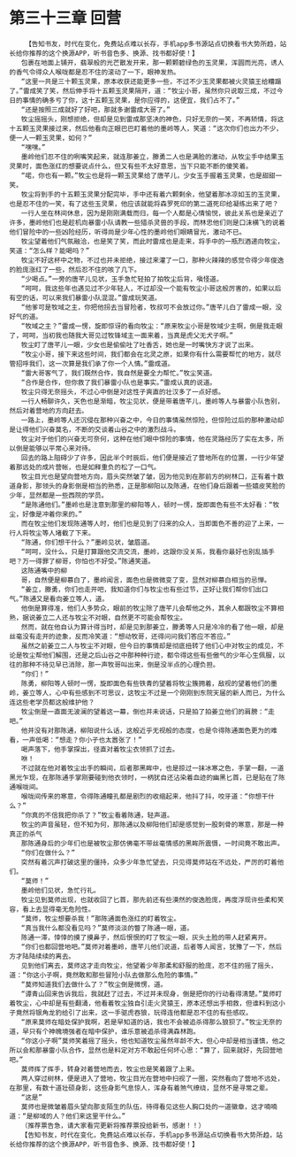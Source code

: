 # 第三十三章 回营
        【告知书友，时代在变化，免费站点难以长存，手机app多书源站点切换看书大势所趋，站长给你推荐的这个换源APP，听书音色多、换源、找书都好使！】
       包裹在地面上铺开，翡翠般的光芒散发开来，那一颗颗碧绿色的玉灵果，浑圆而光亮，诱人的香气令得众人喉咙都是忍不住的滚动了一下，眼神发热。
       “这里一共是三十颗玉灵果，原本收获还能更多一些，不过不少玉灵果都被火灵猿王给糟蹋了。”雷成笑了笑，然后伸手将十五颗玉灵果隔开，道：“牧尘小哥，虽然你只说取三成，不过今日的事情的确多亏了你，这十五颗玉灵果，是你应得的，这便宜，我们占不了。”
       “还是按照三成就好了好吧，那就多谢雷成大哥了。”
       牧尘摇摇头，刚想拒绝，但却是见到雷成那坚决的神色，只好无奈的一笑，不再矫情，将这十五颗玉灵果接过来，然后他看向正眼巴巴盯着他的墨岭等人，笑道：“这次你们也出力不少，便一人一颗玉灵果，如何？”
       “嘿嘿。”
       墨岭他们忍不住的咧嘴笑起来，就连那姜立，滕勇二人也是满脸的激动，从牧尘手中结果玉灵果时，面色涨红的想要说点什么，但又有些不太好意思，当下只能不断的傻笑着。
       “喏，你也有一颗。”牧尘也是将一颗玉灵果给了唐芊儿，少女玉手握着玉灵果，也是甜甜一笑。
       牧尘将到手的十五颗玉灵果分配完毕，手中还有着六颗剩余，他望着那冰凉如玉的玉灵果，也是忍不住的一笑，有了这些玉灵果，他应该就能将森罗死印的第二道死印给凝练出来了吧？
       一行人坐在林间休息，因为是刚刚满载而归，每一个人都是心情愉悦，彼此关系也是亲近了许多，墨岭他们也是趁机向暴雷小队请教一些猎杀灵兽的手段，而林忠他们则是口沫横飞的说着他们冒险中的一些凶险经历，听得尚是少年心性的墨岭他们眼睛冒光，激动不已。
       牧尘望着他们气氛融洽，也是笑了笑，而此时雷成也是走来，将手中的一瓶烈酒递向牧尘，笑道：“怎么样？能喝吗？”
       牧尘不好这杯中之物，不过也并未拒绝，接过来灌了一口，那种火辣辣的感觉令得少年俊逸的脸庞涨红了一些，然后忍不住的咳了几下。
       “少喝点。”一旁的唐芊儿见状，玉手急忙轻拍了拍牧尘后背，嗔怪道。
       “呵呵，我这些年也遇见过不少年轻人，不过却没一个能有牧尘小哥这般厉害的，如果以后有空的话，可以来我们暴雷小队混混。”雷成玩笑道。
       “他爹可是牧域之主，你把他拐去当冒险者，牧叔可不会放过你。”唐芊儿白了雷成一眼，没好气的道。
       “牧域之主？”雷成一愣，旋即惊讶的看向牧尘：“原来牧尘小哥是牧域少主啊，倒是我走眼了，呵呵，当初我也随我大哥见过牧锋域主一面来着，当真是虎父无犬子啊。”
       牧尘盯了唐芊儿一眼，少女也是偷偷吐了吐香舌，她也是一时嘴快方才说了出来。
       “牧尘小哥，接下来这些时间，我们都会在北灵之原，如果你有什么需要帮忙的地方，就尽管招呼我们，这一次算是我们承了你一个人情。”雷成道。
       “雷大哥客气了，我们既然合作，我自然是要全力帮忙。”牧尘笑道。
       “合作是合作，但你救了我们暴雷小队也是事实。”雷成认真的说道。
       牧尘只得无奈摇头，不过心中倒是对这性子爽直的壮汉多了一点好感。
       一行人畅聊许久，天色也是渐暗，牧尘见状，便是带着唐芊儿，墨岭等人与暴雷小队告别，然后对着营地的方向赶去。
       一路上，墨岭等人还沉侵在那种兴奋之中，今日的事情虽然惊险，但惊险过后的那种激动却是让得他们兴奋莫名，不断的交谈着山谷之中的激烈战斗。
       牧尘对于他们的兴奋无可奈何，这种在他们眼中惊险的事情，他在灵路经历了实在太多，所以倒是能够以平常心来对待。
       回去的路上阻碍少了许多，因此半个时辰后，他们便是接近了营地所在的位置，一行少年望着那远处的成片营帐，也是如释重负的松了一口气。
       牧尘目光也是望向营地方向，眉头突然皱了皱，因为他见到在那前方的树林口，正有着十数道身影，那领头的身影倒是相当的熟悉，正是那柳阳以及陈通，在他们身后跟着一些嬉皮笑脸的少年，显然都是一些西院的学员。
       “是陈通他们。”墨岭也是注意到那里的柳阳等人，顿时一愣，旋即面色有些不太好看：“牧尘，好像是冲着你来的。”
       而在牧尘他们发现陈通等人时，他们也是见到了归来的众人，当即面色不善的迎了上来，一行人将牧尘等人堵截了下来。
       “陈通，你们想干什么？”墨岭见状，皱眉道。
       “呵呵，没什么，只是打算跟他交流交流，墨岭，这跟你没关系，我看你最好也别乱插手吧？万一得罪了柳哥，你怕也不好受。”陈通笑道。
       这陈通嘴中的柳
       哥，自然便是柳慕白了，墨岭闻言，面色也是微微变了变，显然对柳慕白相当的忌惮。
       “姜立，滕勇，你们也走开吧，我知道你们与牧尘也有些过节，正好让我们帮你们出口气。”陈通又是看向姜立等人，道。
       他倒是算得准，他们人多势众，眼前的牧尘除了唐芊儿会帮他之外，其余人都跟牧尘不算相熟，据说姜立二人还与牧尘不对眼，自然更不可能会帮牧尘。
       然而，就在他自认为算计得当时，却是见到那姜立，滕勇等人只是冷冷的看了他一眼，却是丝毫没有走开的迹象，反而冷笑道：“想动牧哥，还得问问我们答应不答应。”
       虽然之前姜立二人与牧尘不对眼，但今日的事情却是彻底扭转了他们心中对牧尘的成见，不论是牧尘帮他们解围，还是之后山谷之中那种种行迹，都令得这些有些傲气的少年心生佩服，以往的那种不待见早已消除，那一声牧哥叫出来，倒是没半点的心理负担。
       “你们！”
       陈勇，柳阳等人顿时一愣，旋即面色有些铁青的望着将牧尘簇拥着，敌视的望着他们的墨岭，姜立等人，心中有些感到不可思议，这牧尘不过是一个刚刚到东院天届的新人而已，为什么连这些老学员都这般维护他？
       牧尘倒是一直面无波澜的望着这一幕，倒也并未说话，只是拍了拍姜立他们的肩膀：“走吧。”
       他并没有对那陈通，柳阳说什么话，这般近乎无视般的态度，也是令得陈通面色更为的难看，一声低喝：“想走？你小子也太嚣张了！”
       喝声落下，他手掌探出，径直对着牧尘衣领抓了过去。
       咻！
       不过就在他对着牧尘出手的瞬间，后者那黑眸中，也是掠过一抹冰寒之色，手掌一翻，一道黑光乍现，在那陈通手掌刚要碰到他衣领时，一柄犹自还沾染着血迹的幽黑匕首，已是贴在了陈通喉咙间。
       喉咙间传来的寒意，令得陈通瞳孔都是剧烈的收缩起来，他抖了抖，咬牙道：“你想干什么？”
       “你真的不信我把你杀了？”牧尘看着陈通，轻声道。
       牧尘的声音虽轻，但不知为何，那陈通以及柳阳他们却是感觉到一股刺骨的寒意，那是一种真正的杀气
       那陈通身后的少年们也是被牧尘那仿佛毫不带丝毫情感的黑眸所震慑，一时间竟不敢出声。
       “你们在做什么？”
       突然有着沉声打破这里的僵持，众多少年急忙望去，只见得莫师站在不远处，严厉的盯着他们。
       “莫师！”
       墨岭他们见状，急忙行礼。
       牧尘见到莫师出现，也就收回了匕首，那先前还有些漠然的俊逸脸庞，再度浮现许些柔和笑容，看上去显得毫无危险性。
       “莫师，牧尘想要杀我！”那陈通面色涨红的盯着牧尘。
       “真当我什么都没看见吗？”莫师淡淡的瞥了陈通一眼，道。
       陈通一滞，悻悻的摸了摸鼻子，然后恨恨的盯了牧尘一眼，灰头土脸的带人赶紧离开。
       “你们也都回营地吧。”莫师对着墨岭，唐芊儿他们说道，后者等人闻言，犹豫了一下，然后方才陆陆续续的离去。
       见到他们离去，莫师这才走向牧尘，他望着少年那柔和舒服的脸庞，忍不住的摇了摇头，道：“你这小子啊，竟然敢和那些冒险小队去做那么危险的事情。”
       “莫师知道我们去做什么了？”牧尘倒是微愣，道。
       “谭青山回来告诉我后，我就赶了过去，不过并未现身，倒是把你的行动看得清楚。”莫师盯着牧尘，心中却是有些翻涌，他看着牧尘独自引走火灵猿王，原本还想出手相救，但谁料到这小子竟然将银角龙豹给引了出来，这一手驱虎吞狼，玩得连他都是忍不住的有些感叹。
       “原来莫师在暗处保护我啊，若是早知道的话，我也不会被追杀得那么狼狈了。”牧尘无奈的道，早只有个神魄境强者在暗中保护，谁乐意被追杀得满森林跑。
       “你这小子啊”莫师笑着摇了摇头，他也知道牧尘虽然年龄不大，但心中却是相当谨慎，他之所以会和那暴雷小队合作，显然也是料定对方不敢起任何坏心思：“算了，回来就好，先回营地吧。”
       莫师挥了挥手，转身对着营地而去，牧尘也是笑着跟了上来。
       两人穿过树林，便是进入了营地，牧尘目光在营地中扫视了一圈，突然看向了营地不远处，在那里，有数十道壮硕身影，这些身影气息惊人，浑身有着煞气缭绕，显然不是寻常之辈。
       “这是”
       莫师也是微皱着眉头望向那支陌生的队伍，待得看见这些人胸口处的一道徽章，这才喃喃道：“是柳域的人？他们来这里干什么。”
       （推荐票告急，请大家看完更新将推荐票投给新书，感谢！！）
       【告知书友，时代在变化，免费站点难以长存，手机app多书源站点切换看书大势所趋，站长给你推荐的这个换源APP，听书音色多、换源、找书都好使！】